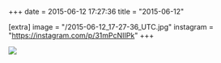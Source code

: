 +++
date = 2015-06-12 17:27:36
title = "2015-06-12"

[extra]
image = "/2015-06-12_17-27-36_UTC.jpg"
instagram = "https://instagram.com/p/31mPcNIIPk"
+++

<img src="/2015-06-12_17-27-36_UTC.jpg" />

